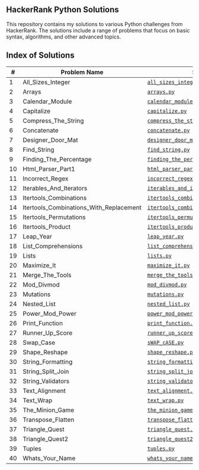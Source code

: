 ## HackerRank Python Solutions

This repository contains my solutions to various Python challenges from HackerRank. The solutions include a range of problems that focus on basic syntax, algorithms, and other advanced topics.


## Index of Solutions


| # | Problem Name | Solution Link |
|---|--------------|---------------|
| 1 | All_Sizes_Integer  | [`all_sizes_integer.py`](solutions/all_sizes_integer.py) |
| 2 | Arrays  | [`arrays.py`](solutions/arrays.py) |
| 3 | Calendar_Module  | [`calendar_module.py`](solutions/calendar_module.py) |
| 4 | Capitalize  | [`capitalize.py`](solutions/capitalize.py) |
| 5 | Compress_The_String  | [`compress_the_string.py`](solutions/compress_the_string.py) |
| 6 | Concatenate  | [`concatenate.py`](solutions/concatenate.py) |
| 7 | Designer_Door_Mat  | [`designer_door_mat.py`](solutions/designer_door_mat.py) |
| 8 | Find_String  | [`find_string.py`](solutions/find_string.py) |
| 9 | Finding_The_Percentage  | [`finding_the_percentage.py`](solutions/finding_the_percentage.py) |      
| 10 | Html_Parser_Part1  | [`html_parser_part1.py`](solutions/html_parser_part1.py) |
| 11 | Incorrect_Regex  | [`incorrect_regex.py`](solutions/incorrect_regex.py) |
| 12 | Iterables_And_Iterators  | [`iterables_and_iterators.py`](solutions/iterables_and_iterators.py) |  
| 13 | Itertools_Combinations  | [`itertools_combinations.py`](solutions/itertools_combinations.py) |     
| 14 | Itertools_Combinations_With_Replacement  | [`itertools_combinations_with_replacement.py`](solutions/itertools_combinations_with_replacement.py) |
| 15 | Itertools_Permutations  | [`itertools_permutations.py`](solutions/itertools_permutations.py) |     
| 16 | Itertools_Product  | [`itertools_product.py`](solutions/itertools_product.py) |
| 17 | Leap_Year  | [`leap_year.py`](solutions/leap_year.py) |
| 18 | List_Comprehensions  | [`list_comprehensions.py`](solutions/list_comprehensions.py) |
| 19 | Lists  | [`lists.py`](solutions/lists.py) |
| 20 | Maximize_It  | [`maximize_it.py`](solutions/maximize_it.py) |
| 21 | Merge_The_Tools  | [`merge_the_tools.py`](solutions/merge_the_tools.py) |
| 22 | Mod_Divmod  | [`mod_divmod.py`](solutions/mod_divmod.py) |
| 23 | Mutations  | [`mutations.py`](solutions/mutations.py) |
| 24 | Nested_List  | [`nested_list.py`](solutions/nested_list.py) |
| 25 | Power_Mod_Power  | [`power_mod_power.py`](solutions/power_mod_power.py) |
| 26 | Print_Function  | [`print_function.py`](solutions/print_function.py) |
| 27 | Runner_Up_Score  | [`runner_up_score.py`](solutions/runner_up_score.py) |
| 28 | Swap_Case  | [`sWAP_cASE.py`](solutions/sWAP_cASE.py) |
| 29 | Shape_Reshape  | [`shape_reshape.py`](solutions/shape_reshape.py) |
| 30 | String_Formatting  | [`string_formatting.py`](solutions/string_formatting.py) |
| 31 | String_Split_Join  | [`string_split_join.py`](solutions/string_split_join.py) |
| 32 | String_Validators  | [`string_validators.py`](solutions/string_validators.py) |
| 33 | Text_Alignment  | [`text_alignment.py`](solutions/text_alignment.py) |
| 34 | Text_Wrap  | [`text_wrap.py`](solutions/text_wrap.py) |
| 35 | The_Minion_Game  | [`the_minion_game.py`](solutions/the_minion_game.py) |
| 36 | Transpose_Flatten  | [`transpose_flatten.py`](solutions/transpose_flatten.py) |
| 37 | Triangle_Quest  | [`triangle_quest.py`](solutions/triangle_quest.py) |
| 38 | Triangle_Quest2  | [`triangle_quest2.py`](solutions/triangle_quest2.py) |
| 39 | Tuples  | [`tuples.py`](solutions/tuples.py) |
| 40 | Whats_Your_Name  | [`whats_your_name.py`](solutions/whats_your_name.py) |